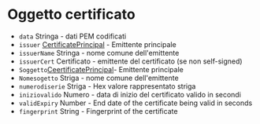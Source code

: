 # Oggetto certificato

* `data` Stringa - dati PEM codificati
* `issuer` [CertificatePrincipal](certificate-principal.md) - Emittente principale
* `issuerName` Stringa - nome comune dell'emittente
* `issuerCert` Certificato - emittente del certificato (se non self-signed)
* `Soggetto`[CeertificatePrincipal](certificate-principal.md)- Emittente principale
* `Nomesogetto` Striga - nome comune dell'emittente
* `numerodiserie` Striga - Hex valore rappresentato striga
* `iniziovalido` Numero - data di inizio del certificato valido in secondi
* `validExpiry` Number - End date of the certificate being valid in seconds
* `fingerprint` String - Fingerprint of the certificate